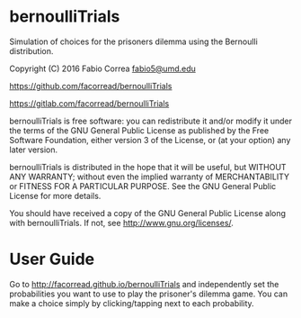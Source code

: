 # bernoulliTrials

Simulation of choices for the prisoners dilemma using the Bernoulli distribution.

Copyright (C) 2016 Fabio Correa fabio5@umd.edu

https://github.com/facorread/bernoulliTrials

https://gitlab.com/facorread/bernoulliTrials

bernoulliTrials is free software: you can redistribute it and/or modify
it under the terms of the GNU General Public License as published by
the Free Software Foundation, either version 3 of the License, or
(at your option) any later version.

bernoulliTrials is distributed in the hope that it will be useful,
but WITHOUT ANY WARRANTY; without even the implied warranty of
MERCHANTABILITY or FITNESS FOR A PARTICULAR PURPOSE.  See the
GNU General Public License for more details.

You should have received a copy of the GNU General Public License
along with bernoulliTrials.  If not, see <http://www.gnu.org/licenses/>.

# User Guide

Go to http://facorread.github.io/bernoulliTrials and independently set the probabilities you want to use to play the prisoner's dilemma game. You can make a choice simply by clicking/tapping next to each probability.
